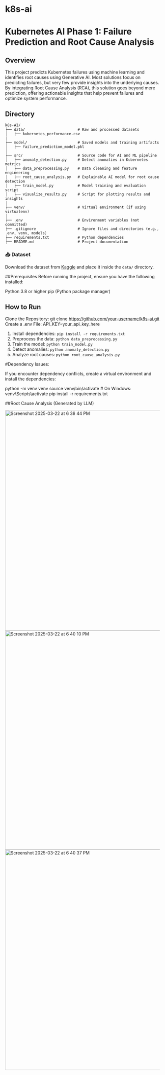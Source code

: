 # k8s-ai

# Kubernetes AI Phase 1: Failure Prediction and Root Cause Analysis

## Overview
This project predicts Kubernetes failures using machine learning and identifies root causes using Generative AI.
Most solutions focus on predicting failures, but very few provide insights into the underlying causes. By integrating Root Cause Analysis (RCA), this solution goes beyond mere prediction, offering actionable insights that help prevent failures and optimize system performance.

## Directory

```
k8s-AI/
├── data/                        # Raw and processed datasets
│   ├── kubernetes_performance.csv
|
├── model/                       # Saved models and training artifacts
│   ├── failure_prediction_model.pkl
│
├── src/                         # Source code for AI and ML pipeline
│   ├── anomaly_detection.py     # Detect anomalies in Kubernetes metrics
│   ├── data_preprocessing.py    # Data cleaning and feature engineering
│   ├── root_cause_analysis.py   # Explainable AI model for root cause detection
│   ├── train_model.py           # Model training and evaluation script
│   ├── visualize_results.py     # Script for plotting results and insights
│
├── venv/                        # Virtual environment (if using virtualenv)
│
├── .env                         # Environment variables (not committed)
├── .gitignore                   # Ignore files and directories (e.g., .env, venv, models)
├── requirements.txt             # Python dependencies
├── README.md                    # Project documentation
```

### 📥 **Dataset**  
Download the dataset from [Kaggle](https://www.kaggle.com/datasets/nickkinyae/kubernetes-resource-and-performancemetricsallocation?select=kubernetes_performance_metrics_dataset.csv) and place it inside the `data/` directory.  

##Prerequisites
Before running the project, ensure you have the following installed:

Python 3.8 or higher
pip (Python package manager)

## How to Run

Clone the Repository: git clone https://github.com/your-username/k8s-ai.git
Create a .env File: API_KEY=your_api_key_here

1. Install dependencies: `pip install -r requirements.txt`
2. Preprocess the data: `python data_preprocessing.py`
3. Train the model: `python train_model.py`
4. Detect anomalies: `python anomaly_detection.py`
5. Analyze root causes: `python root_cause_analysis.py`

#Dependency Issues:

If you encounter dependency conflicts, create a virtual environment and install the dependencies:

python -m venv venv
source venv/bin/activate  # On Windows: venv\Scripts\activate
pip install -r requirements.txt

##Root Cause Analysis (Generated by LLM)

<img width="715" alt="Screenshot 2025-03-22 at 6 39 44 PM" src="https://github.com/user-attachments/assets/f9f4ba94-9e3b-4a5f-85b1-2d401f70aac0" />

<img width="710" alt="Screenshot 2025-03-22 at 6 40 10 PM" src="https://github.com/user-attachments/assets/6e5d5ed8-1f1a-40d8-83f8-6141cb2be73d" />

<img width="715" alt="Screenshot 2025-03-22 at 6 40 37 PM" src="https://github.com/user-attachments/assets/c5756e0f-ca21-4ad0-ae67-1727c4d405b4" />




